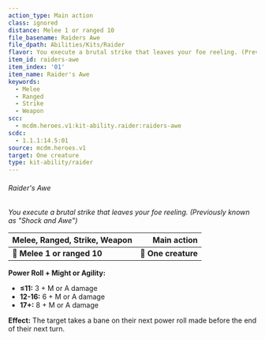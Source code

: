 ```yaml
---
action_type: Main action
class: ignored
distance: Melee 1 or ranged 10
file_basename: Raiders Awe
file_dpath: Abilities/Kits/Raider
flavor: You execute a brutal strike that leaves your foe reeling. (Previously known as "Shock and Awe")
item_id: raiders-awe
item_index: '01'
item_name: Raider's Awe
keywords:
  - Melee
  - Ranged
  - Strike
  - Weapon
scc:
  - mcdm.heroes.v1:kit-ability.raider:raiders-awe
scdc:
  - 1.1.1:14.5:01
source: mcdm.heroes.v1
target: One creature
type: kit-ability/raider
---
```


###### Raider's Awe

*You execute a brutal strike that leaves your foe reeling. (Previously known as "Shock and Awe")*

| **Melee, Ranged, Strike, Weapon** |     **Main action** |
| --------------------------------- | ------------------: |
| **📏 Melee 1 or ranged 10**       | **🎯 One creature** |

**Power Roll + Might or Agility:**

- **≤11:** 3 + M or A damage
- **12-16:** 6 + M or A damage
- **17+:** 8 + M or A damage

**Effect:** The target takes a bane on their next power roll made before the end of their next turn.
